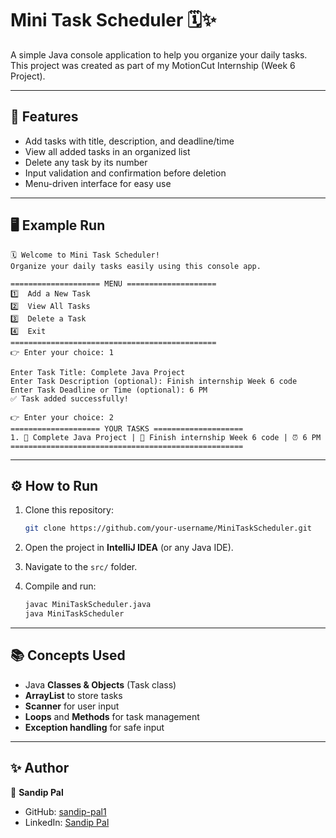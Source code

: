 # Mini Task Scheduler 🗓️✨

A simple Java console application to help you organize your daily tasks.
This project was created as part of my MotionCut Internship (Week 6 Project).

---

## 🚀 Features

* Add tasks with title, description, and deadline/time
* View all added tasks in an organized list
* Delete any task by its number
* Input validation and confirmation before deletion
* Menu-driven interface for easy use

---

## 🖥️ Example Run

```
🗓️ Welcome to Mini Task Scheduler!
Organize your daily tasks easily using this console app.

==================== MENU ====================
1️⃣  Add a New Task
2️⃣  View All Tasks
3️⃣  Delete a Task
4️⃣  Exit
==============================================
👉 Enter your choice: 1

Enter Task Title: Complete Java Project
Enter Task Description (optional): Finish internship Week 6 code
Enter Task Deadline or Time (optional): 6 PM
✅ Task added successfully!

👉 Enter your choice: 2
==================== YOUR TASKS ====================
1. 📌 Complete Java Project | 📝 Finish internship Week 6 code | ⏰ 6 PM
====================================================
```

---

## ⚙️ How to Run

1. Clone this repository:

   ```bash
   git clone https://github.com/your-username/MiniTaskScheduler.git
   ```
2. Open the project in **IntelliJ IDEA** (or any Java IDE).
3. Navigate to the `src/` folder.
4. Compile and run:

   ```bash
   javac MiniTaskScheduler.java
   java MiniTaskScheduler
   ```

---

## 📚 Concepts Used

* Java **Classes & Objects** (Task class)
* **ArrayList** to store tasks
* **Scanner** for user input
* **Loops** and **Methods** for task management
* **Exception handling** for safe input

---

## ✨ Author

👤 **Sandip Pal**

* GitHub: [sandip-pal1](https://github.com/sandip-pal1)
* LinkedIn: [Sandip Pal](https://www.linkedin.com/in/sandip-pal-7877b9285/)

